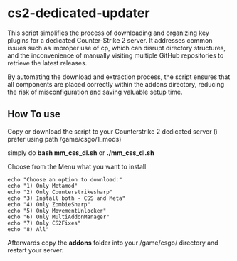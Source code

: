 # cs2-dedicated-updater
This script simplifies the process of downloading and organizing key plugins for a dedicated Counter-Strike 2 server. It addresses common issues such as improper use of cp, which can disrupt directory structures, and the inconvenience of manually visiting multiple GitHub repositories to retrieve the latest releases.

By automating the download and extraction process, the script ensures that all components are placed correctly within the addons directory, reducing the risk of misconfiguration and saving valuable setup time.

## How To use

Copy or download the script to your Counterstrike 2 dedicated server (i prefer using path /game/csgo/1_mods)

simply do __bash mm_css_dl.sh__ or __./mm_css_dl.sh__

Choose from the Menu what you want to install

```
echo "Choose an option to download:"
echo "1) Only Metamod"
echo "2) Only Counterstrikesharp"
echo "3) Install both - CSS and Meta"
echo "4) Only ZombieSharp"
echo "5) Only MovementUnlocker"
echo "6) Only MultiAddonManager"
echo "7) Only CS2Fixes"
echo "8) All"
```

Afterwards copy the __addons__ folder into your /game/csgo/ directory and restart your server.
